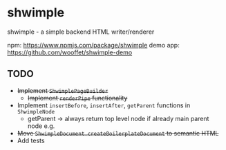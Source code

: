 # shwimple

shwimple - a simple backend HTML writer/renderer

npm: <https://www.npmjs.com/package/shwimple>
demo app: <https://github.com/wooffet/shwimple-demo>

## TODO

-   ~~Implement `ShwimplePageBuilder`~~
    -   ~~Implement `renderPipe` functionality~~
-   Implement `insertBefore`, `insertAfter`, `getParent` functions in `ShwimpleNode`
    -   getParent -> always return top level node if already main parent node e.g. <html></html>
-   ~~Move `ShwimpleDocument.createBoilerplateDocument` to semantic HTML~~
-   Add tests
